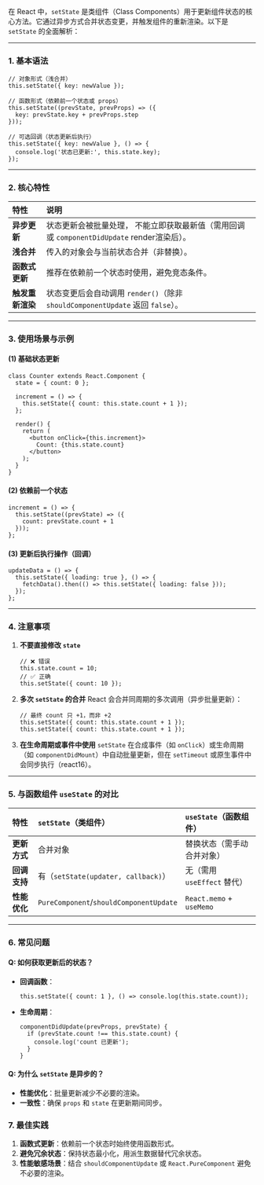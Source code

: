 在 React 中，`setState` 是类组件（Class Components）用于更新组件状态的核心方法。它通过异步方式合并状态变更，并触发组件的重新渲染。以下是 `setState` 的全面解析：

------

### **1. 基本语法**

```
// 对象形式（浅合并）
this.setState({ key: newValue });

// 函数形式（依赖前一个状态或 props）
this.setState((prevState, prevProps) => ({
  key: prevState.key + prevProps.step
}));

// 可选回调（状态更新后执行）
this.setState({ key: newValue }, () => {
  console.log('状态已更新:', this.state.key);
});
```

------

### **2. 核心特性**

| **特性**         | **说明**                                                     |
| :--------------- | :----------------------------------------------------------- |
| **异步更新**     | 状态更新会被批量处理， 不能立即获取最新值（需用回调或 `componentDidUpdate` render渲染后）。 |
| **浅合并**       | 传入的对象会与当前状态合并（非替换）。                       |
| **函数式更新**   | 推荐在依赖前一个状态时使用，避免竞态条件。                   |
| **触发重新渲染** | 状态变更后会自动调用 `render()`（除非 `shouldComponentUpdate` 返回 `false`）。 |

------

### **3. 使用场景与示例**

#### **(1) 基础状态更新**

```
class Counter extends React.Component {
  state = { count: 0 };

  increment = () => {
    this.setState({ count: this.state.count + 1 });
  };

  render() {
    return (
      <button onClick={this.increment}>
        Count: {this.state.count}
      </button>
    );
  }
}
```

#### **(2) 依赖前一个状态**

```
increment = () => {
  this.setState((prevState) => ({
    count: prevState.count + 1
  }));
};
```

#### **(3) 更新后执行操作（回调）**

```
updateData = () => {
  this.setState({ loading: true }, () => {
    fetchData().then(() => this.setState({ loading: false }));
  });
};
```

------

### **4. 注意事项**

1. **不要直接修改 `state`**

   ```
   // ❌ 错误
   this.state.count = 10;
   // ✅ 正确
   this.setState({ count: 10 });
   ```

2. **多次 `setState` 的合并**
   React 会合并同周期的多次调用（异步批量更新）：

   ```
   // 最终 count 只 +1，而非 +2
   this.setState({ count: this.state.count + 1 });
   this.setState({ count: this.state.count + 1 });
   ```

3. **在生命周期或事件中使用**
   `setState` 在合成事件（如 `onClick`）或生命周期（如 `componentDidMount`）中自动批量更新，但在 `setTimeout` 或原生事件中会同步执行（react16）。

------

### **5. 与函数组件 `useState` 的对比**

| **特性**     | `setState`（类组件）                    | `useState`（函数组件）      |
| :----------- | :-------------------------------------- | :-------------------------- |
| **更新方式** | 合并对象                                | 替换状态（需手动合并对象）  |
| **回调支持** | 有（`setState(updater, callback)`）     | 无（需用 `useEffect` 替代） |
| **性能优化** | `PureComponent`/`shouldComponentUpdate` | `React.memo` + `useMemo`    |

------

### **6. 常见问题**

#### **Q: 如何获取更新后的状态？**

- **回调函数**：

  ```
  this.setState({ count: 1 }, () => console.log(this.state.count));
  ```

- **生命周期**：

  ```
  componentDidUpdate(prevProps, prevState) {
    if (prevState.count !== this.state.count) {
      console.log('count 已更新');
    }
  }
  ```

#### **Q: 为什么 `setState` 是异步的？**

- **性能优化**：批量更新减少不必要的渲染。
- **一致性**：确保 `props` 和 `state` 在更新期间同步。

### **7. 最佳实践**

1. **函数式更新**：依赖前一个状态时始终使用函数形式。
2. **避免冗余状态**：保持状态最小化，用派生数据替代冗余状态。
3. **性能敏感场景**：结合 `shouldComponentUpdate` 或 `React.PureComponent` 避免不必要的渲染。
